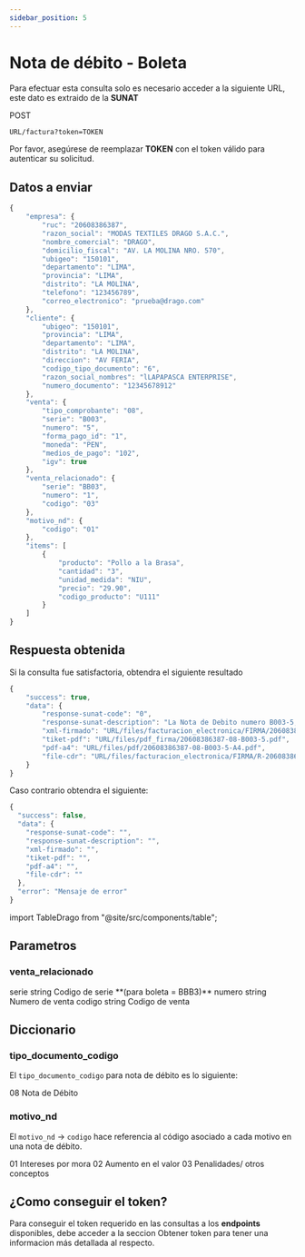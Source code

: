 ```yaml
---
sidebar_position: 5
---
```


# Nota de débito - Boleta

Para efectuar esta consulta solo es necesario acceder a la siguiente URL, este dato es extraido de la **SUNAT**

<div class="flex">
<div class="post">POST</div>
<div class="url"> 

```bash
URL/factura?token=TOKEN
```
</div>
</div>

Por favor, asegúrese de reemplazar **TOKEN** con el token válido para autenticar su solicitud.

## Datos a enviar

```js
{
    "empresa": {
        "ruc": "20608386387",
        "razon_social": "MODAS TEXTILES DRAGO S.A.C.",
        "nombre_comercial": "DRAGO",
        "domicilio_fiscal": "AV. LA MOLINA NRO. 570",
        "ubigeo": "150101",
        "departamento": "LIMA",
        "provincia": "LIMA",
        "distrito": "LA MOLINA",
        "telefono": "123456789",
        "correo_electronico": "prueba@drago.com"
    },
    "cliente": {
        "ubigeo": "150101",
        "provincia": "LIMA",
        "departamento": "LIMA",
        "distrito": "LA MOLINA",
        "direccion": "AV FERIA",
        "codigo_tipo_documento": "6",
        "razon_social_nombres": "lLAPAPASCA ENTERPRISE",
        "numero_documento": "12345678912"
    },
    "venta": {
        "tipo_comprobante": "08",
        "serie": "B003",
        "numero": "5",
        "forma_pago_id": "1",
        "moneda": "PEN",
        "medios_de_pago": "102",
        "igv": true
    },
    "venta_relacionado": {
        "serie": "BB03",
        "numero": "1",
        "codigo": "03"
    },
    "motivo_nd": {
        "codigo": "01"
    },
    "items": [
        {
            "producto": "Pollo a la Brasa",
            "cantidad": "3",
            "unidad_medida": "NIU",
            "precio": "29.90",
            "codigo_producto": "U111"
        }
    ]
}
```

## Respuesta obtenida

Si la consulta fue satisfactoria, obtendra el siguiente resultado

```js
{
    "success": true,
    "data": {
        "response-sunat-code": "0",
        "response-sunat-description": "La Nota de Debito numero B003-5, ha sido aceptada",
        "xml-firmado": "URL/files/facturacion_electronica/FIRMA/20608386387-08-B003-5.xml",
        "tiket-pdf": "URL/files/pdf_firma/20608386387-08-B003-5.pdf",
        "pdf-a4": "URL/files/pdf/20608386387-08-B003-5-A4.pdf",
        "file-cdr": "URL/files/facturacion_electronica/FIRMA/R-20608386387-08-B003-5.xml"
    }
}
```

Caso contrario obtendra el siguiente:

```js
{
  "success": false,
  "data": {
    "response-sunat-code": "",
    "response-sunat-description": "",
    "xml-firmado": "",
    "tiket-pdf": "",
    "pdf-a4": "",
    "file-cdr": ""
  },
  "error": "Mensaje de error"
}
```
import TableDrago from "@site/src/components/table"; 

## Parametros

### venta_relacionado

<TableDrago thead="Parámetro, Tipo, Descripción">
<tr>
    <td>serie</td>
    <td>string</td>
    <td>Codigo de serie **(para boleta = BBB3)**</td>
</tr>
<tr>
    <td>numero</td>
    <td>string</td>
    <td>Numero de venta</td>
</tr>
<tr>
    <td>codigo</td>
    <td>string</td>
    <td>Codigo de venta</td>
</tr>
</TableDrago>

## Diccionario

### tipo_documento_codigo

El `tipo_documento_codigo` para nota de débito es lo siguiente:

<TableDrago thead="tipo_documento_codigo, Entidad">
<tr>
    <td>08</td>
    <td>Nota de Débito</td>
</tr>
</TableDrago>

### motivo_nd

El `motivo_nd` -> `codigo` hace referencia al código asociado a cada motivo en una nota de débito.

<TableDrago thead="codigo, Valor">
<tr>
    <td>01</td>
    <td>Intereses por mora</td>
</tr>
<tr>
    <td>02</td>
    <td>Aumento en el valor</td>
</tr>
<tr>
    <td>03</td>
    <td>Penalidades/ otros conceptos</td>
</tr>
</TableDrago>


## ¿Como conseguir el token?
Para conseguir el token requerido en las consultas a los **endpoints** disponibles, debe acceder a la seccion Obtener token para tener una informacion más detallada al respecto.
